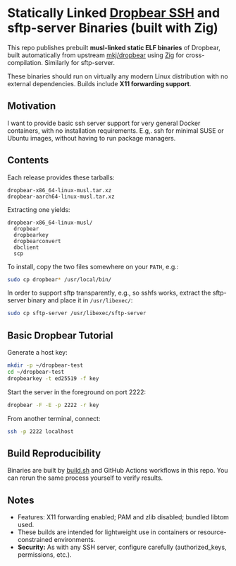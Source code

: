 # Statically Linked [Dropbear SSH](https://github.com/mkj/dropbear) and sftp-server Binaries (built with Zig)

This repo publishes prebuilt **musl-linked static ELF binaries** of Dropbear,
built automatically from upstream [mkj/dropbear](https://github.com/mkj/dropbear)
using [Zig](https://ziglang.org/) for cross-compilation. Similarly for sftp-server.

These binaries should run on virtually any modern Linux distribution with no
external dependencies. Builds include **X11 forwarding support**.

## Motivation

I want to provide basic ssh server support for very general Docker containers,
with no installation requirements. E.g,. ssh for minimal SUSE or Ubuntu images, without having to run package managers.

## Contents

Each release provides these tarballs:

```
dropbear-x86_64-linux-musl.tar.xz
dropbear-aarch64-linux-musl.tar.xz
```

Extracting one yields:

```
dropbear-x86_64-linux-musl/
  dropbear
  dropbearkey
  dropbearconvert
  dbclient
  scp
```

To install, copy the two files somewhere on your `PATH`, e.g.:

```sh
sudo cp dropbear* /usr/local/bin/
```

In order to support sftp transparently, e.g., so sshfs works, extract the sftp-server binary and place it in `/usr/libexec/`:

```sh
sudo cp sftp-server /usr/libexec/sftp-server
```

## Basic Dropbear Tutorial

Generate a host key:

```sh
mkdir -p ~/dropbear-test
cd ~/dropbear-test
dropbearkey -t ed25519 -f key
```

Start the server in the foreground on port 2222:

```sh
dropbear -F -E -p 2222 -r key
```

From another terminal, connect:

```sh
ssh -p 2222 localhost
```

## Build Reproducibility

Binaries are built by [build.sh](./build.sh) and GitHub Actions workflows in
this repo. You can rerun the same process yourself to verify results.

## Notes

- Features: X11 forwarding enabled; PAM and zlib disabled; bundled libtom used.
- These builds are intended for lightweight use in containers or
  resource-constrained environments.
- **Security:** As with any SSH server, configure carefully (authorized_keys,
  permissions, etc.).
